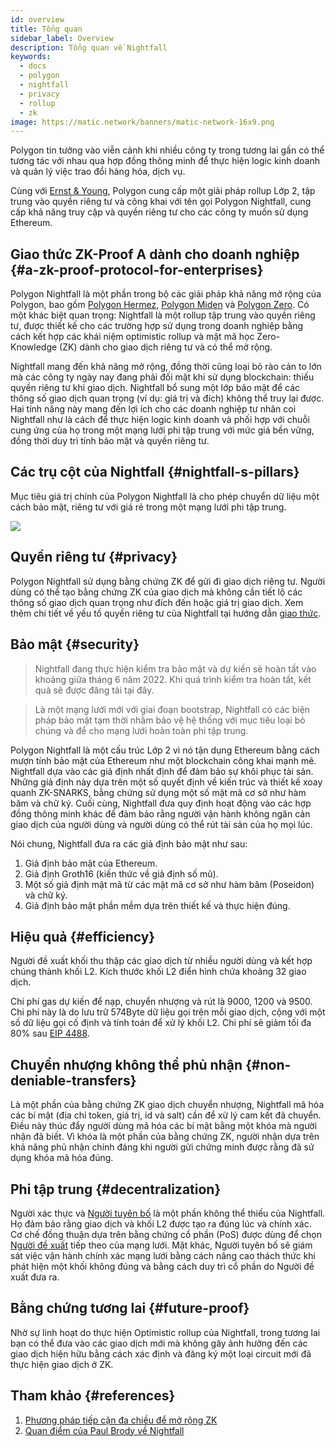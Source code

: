 ```yaml
---
id: overview
title: Tổng quan
sidebar_label: Overview
description: Tổng quan về Nightfall
keywords:
  - docs
  - polygon
  - nightfall
  - privacy
  - rollup
  - zk
image: https://matic.network/banners/matic-network-16x9.png
---
```


Polygon tin tưởng vào viễn cảnh khi nhiều công ty trong tương lai gần có thể tương tác với nhau qua hợp đồng thông minh để thực hiện logic kinh doanh và quản lý việc trao đổi hàng hóa, dịch vụ.

Cùng với [Ernst & Young](https://blockchain.ey.com/), Polygon cung cấp một giải pháp rollup Lớp 2, tập trung vào quyền riêng tư và công khai với tên gọi Polygon Nightfall, cung cấp khả năng truy cập và quyền riêng tư cho các công ty muốn sử dụng Ethereum.

## Giao thức ZK-Proof A dành cho doanh nghiệp {#a-zk-proof-protocol-for-enterprises}

Polygon Nightfall là một phần trong bộ các giải pháp khả năng mở rộng của Polygon, bao gồm [Polygon Hermez](https://polygon.technology/solutions/polygon-hermez/), [Polygon Miden](https://polygon.technology/solutions/polygon-miden/) và [Polygon Zero](https://polygon.technology/solutions/polygon-zero/). Có một khác biệt quan trọng: Nightfall là một rollup tập trung vào quyền riêng tư, được thiết kế cho các trường hợp sử dụng trong doanh nghiệp bằng cách kết hợp các khái niệm optimistic rollup và mật mã học Zero-Knowledge (ZK) dành cho giao dịch riêng tư và có thể mở rộng.

Nightfall mang đến khả năng mở rộng, đồng thời cũng loại bỏ rào cản to lớn mà các công ty ngày nay đang phải đối mặt khi sử dụng blockchain: thiếu quyền riêng tư khi giao dịch. Nightfall bổ sung một lớp bảo mật để các thông số giao dịch quan trọng (ví dụ: giá trị và đích) không thể truy lại được. Hai tính năng này mang đến lợi ích cho các doanh nghiệp tư nhân coi Nightfall như là cách để thực hiện logic kinh doanh và phối hợp với chuỗi cung ứng của họ trong một mạng lưới phi tập trung với mức giá bền vững, đồng thời duy trì tính bảo mật và quyền riêng tư.

## Các trụ cột của Nightfall {#nightfall-s-pillars}

Mục tiêu giá trị chính của Polygon Nightfall là cho phép chuyển dữ liệu một cách bảo mật, riêng tư với giá rẻ trong một mạng lưới phi tập trung.

![](../imgs/overview.png)

## Quyền riêng tư {#privacy}

Polygon Nightfall sử dụng bằng chứng ZK để gửi đi giao dịch riêng tư. Người dùng có thể tạo bằng chứng ZK của giao dịch mà không cần tiết lộ các thông số giao dịch quan trọng như đích đến hoặc giá trị giao dịch. Xem thêm chi tiết về yếu tố quyền riêng tư của Nightfall tại hướng dẫn [giao thức](../protocol/protocol.md).

## Bảo mật {#security}

> Nightfall đang thực hiện kiểm tra bảo mật và dự kiến sẽ hoàn tất vào khoảng giữa tháng 6 năm 2022. Khi quá trình kiểm tra hoàn tất, kết quả sẽ được đăng tải tại đây.

> Là một mạng lưới mới với giai đoạn bootstrap, Nightfall có các biện pháp bảo mật tạm thời nhằm bảo vệ hệ thống với mục tiêu loại bỏ chúng và để cho mạng lưới hoàn toàn phi tập trung.

Polygon Nightfall là một cấu trúc Lớp 2 vì nó tận dụng Ethereum bằng cách mượn tính bảo mật của Ethereum như một blockchain công khai mạnh mẽ. Nightfall dựa vào các giả định nhất định để đảm bảo sự khôi phục tài sản. Những giả định này dựa trên một số quyết định về kiến trúc và thiết kế xoay quanh ZK-SNARKS, bằng chứng sử dụng một số mật mã cơ sở như hàm băm và chữ ký. Cuối cùng, Nightfall đưa quy định hoạt động vào các hợp đồng thông minh khác để đảm bảo rằng người vận hành không ngăn cản giao dịch của người dùng và người dùng có thể rút tài sản của họ mọi lúc.

Nói chung, Nightfall đưa ra các giả định bảo mật như sau:

1. Giả định bảo mật của Ethereum.
2. Giả định Groth16 (kiến thức về giả định số mũ).
3. Một số giả định mật mã từ các mật mã cơ sở như hàm băm (Poseidon) và chữ ký.
4. Giả định bảo mật phần mềm dựa trên thiết kế và thực hiện đúng.

## Hiệu quả {#efficiency}

Người đề xuất khối thu thập các giao dịch từ nhiều người dùng và kết hợp chúng thành khối L2. Kích thước khối L2 điển hình chứa khoảng 32 giao dịch.

Chi phí gas dự kiến để nạp, chuyển nhượng và rút là 9000, 1200 và 9500. Chi phí này là do lưu trữ 574Byte dữ liệu gọi trên mỗi giao dịch, cộng với một số dữ liệu gọi cố định và tính toán để xử lý khối L2. Chi phí sẽ giảm tối đa 80% sau [EIP 4488](https://eips.ethereum.org/EIPS/eip-4488).

## Chuyển nhượng không thể phủ nhận {#non-deniable-transfers}

Là một phần của bằng chứng ZK giao dịch chuyển nhượng, Nightfall mã hóa các bí mật (địa chỉ token, giá trị, id và salt) cần để xử lý cam kết đã chuyển. Điều này thúc đẩy người dùng mã hóa các bí mật bằng một khóa mà người nhận đã biết. Vì khóa là một phần của bằng chứng ZK, người nhận dựa trên khả năng phủ nhận chính đáng khi người gửi chứng minh được rằng đã sử dụng khóa mã hóa đúng.

## Phi tập trung {#decentralization}

Người xác thực và [Người tuyên bố](docs/nightfall/protocol/actors) là một phần không thể thiếu của Nightfall. Họ đảm bảo rằng giao dịch và khối L2 được tạo ra đúng lúc và chính xác. Cơ chế đồng thuận dựa trên bằng chứng cổ phần (PoS) được dùng để chọn [Người đề xuất](docs/nightfall/protocol/actors) tiếp theo của mạng lưới. Mặt khác, Người tuyên bố sẽ giám sát việc vận hành chính xác mạng lưới bằng cách nâng cao thách thức khi phát hiện một khối không đúng và bằng cách duy trì cổ phần do Người đề xuất đưa ra.


## Bằng chứng tương lai {#future-proof}
Nhờ sự linh hoạt do thực hiện Optimistic rollup của Nightfall, trong tương lai bạn có thể đưa vào các giao dịch mới mà không gây ảnh hưởng đến các giao dịch hiện hữu bằng cách xác định và đăng ký một loại circuit mới đã thực hiện giao dịch ở ZK.

## Tham khảo {#references}

1. [Phương pháp tiếp cận đa chiều để mở rộng ZK](https://messari.io/article/polygon-a-multi-sided-approach-to-zk-scaling)
2. [Quan điểm của Paul Brody về Nightfall](https://www.linkedin.com/pulse/say-hello-nightfall-paul-brody-1f/)
